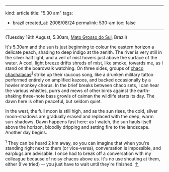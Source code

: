 -----
kind: article
title: "5.30 am"
tags:
- brazil
created_at: 2008/08/24
permalink: 530-am
toc: false
-----

<p>(Tuesday 19th August, 5.30am, <a href="http://en.wikipedia.org/wiki/Mato_Grosso_do_Sul">Mato Grosso do Sul</a>, Brazil)</p>

<p>It's 5.30am and the sun is just beginning to colour the eastern horizon a delicate peach, shading to deep indigo at the zenith. The river is very still in the silver half light, and a veil of mist hovers just above the surface of the water. A cool, light breeze drifts shreds of mist, like smoke, towards me, as I stand on the boardwalk watching. On three sides, groups of <a href="http://www.arthurgrosset.com/sabirds/chaco chachalaca.html">chaco chachalacas</a><sup id="r1-240808"><a href="#f1-240808">1</a></sup> strike up their raucous song, like a drunken military tattoo performed entirely on amplified kazoos, and backed occasionally by a howler monkey chorus. In the brief breaks between chaco sets, I can hear the various whistles, purrs and mews of other birds against the earth-shaking three-note bass growls of caiman the wildlife starts its day. The dawn here is often peaceful, but seldom quiet.</p>

<p>In the west, the full moon is still high, and as the sun rises, the cold, silver moon-shadows are gradually erased and replaced with the deep, warm sun-shadows. Dawn happens fast here: as I watch, the sun hauls itself above the horizon, bloodily dripping and setting fire to the landscape. Another day begins.</p>

<p><sup id="f1-240808">1</sup> They can be heard 2 km away, so you can imagine that when you're standing right next to them (or vice-versa), conversation is impossible, and earplugs are advisable. I once had to break off a conversation with my colleague because of noisy chacos above us. It's no use shouting at them, either (I've tried) -- you just have to wait until they're finished. <a href="#r1-240808">&uarr;</a></p>


